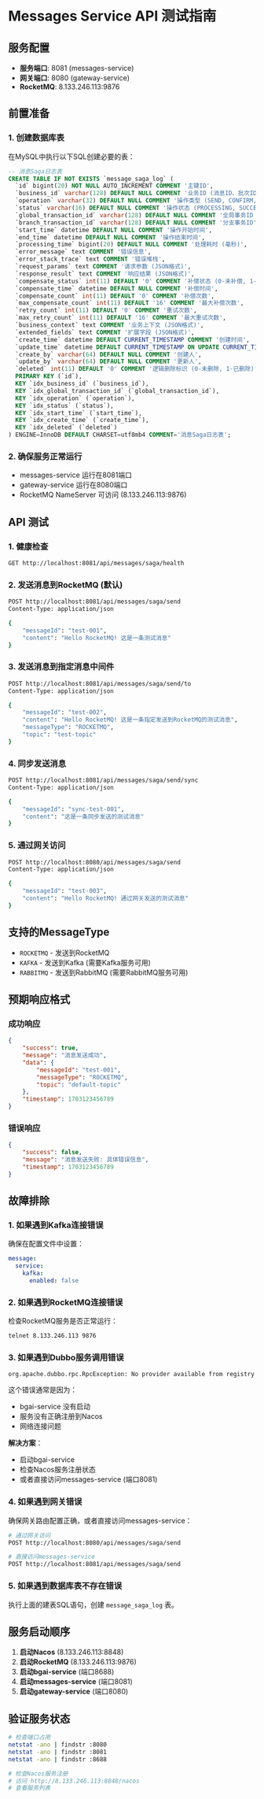 # Messages Service API 测试指南

## 服务配置
- **服务端口**: 8081 (messages-service)
- **网关端口**: 8080 (gateway-service)
- **RocketMQ**: 8.133.246.113:9876

## 前置准备

### 1. 创建数据库表
在MySQL中执行以下SQL创建必要的表：

```sql
-- 消息Saga日志表
CREATE TABLE IF NOT EXISTS `message_saga_log` (
  `id` bigint(20) NOT NULL AUTO_INCREMENT COMMENT '主键ID',
  `business_id` varchar(128) DEFAULT NULL COMMENT '业务ID (消息ID、批次ID、事务ID等)',
  `operation` varchar(32) DEFAULT NULL COMMENT '操作类型 (SEND, CONFIRM, RECEIVE, BUSINESS_PROCESS, etc.)',
  `status` varchar(16) DEFAULT NULL COMMENT '操作状态 (PROCESSING, SUCCESS, FAILED, COMPENSATED)',
  `global_transaction_id` varchar(128) DEFAULT NULL COMMENT '全局事务ID (Seata XID)',
  `branch_transaction_id` varchar(128) DEFAULT NULL COMMENT '分支事务ID',
  `start_time` datetime DEFAULT NULL COMMENT '操作开始时间',
  `end_time` datetime DEFAULT NULL COMMENT '操作结束时间',
  `processing_time` bigint(20) DEFAULT NULL COMMENT '处理耗时 (毫秒)',
  `error_message` text COMMENT '错误信息',
  `error_stack_trace` text COMMENT '错误堆栈',
  `request_params` text COMMENT '请求参数 (JSON格式)',
  `response_result` text COMMENT '响应结果 (JSON格式)',
  `compensate_status` int(11) DEFAULT '0' COMMENT '补偿状态 (0-未补偿, 1-已补偿, 2-补偿失败)',
  `compensate_time` datetime DEFAULT NULL COMMENT '补偿时间',
  `compensate_count` int(11) DEFAULT '0' COMMENT '补偿次数',
  `max_compensate_count` int(11) DEFAULT '16' COMMENT '最大补偿次数',
  `retry_count` int(11) DEFAULT '0' COMMENT '重试次数',
  `max_retry_count` int(11) DEFAULT '16' COMMENT '最大重试次数',
  `business_context` text COMMENT '业务上下文 (JSON格式)',
  `extended_fields` text COMMENT '扩展字段 (JSON格式)',
  `create_time` datetime DEFAULT CURRENT_TIMESTAMP COMMENT '创建时间',
  `update_time` datetime DEFAULT CURRENT_TIMESTAMP ON UPDATE CURRENT_TIMESTAMP COMMENT '更新时间',
  `create_by` varchar(64) DEFAULT NULL COMMENT '创建人',
  `update_by` varchar(64) DEFAULT NULL COMMENT '更新人',
  `deleted` int(11) DEFAULT '0' COMMENT '逻辑删除标识 (0-未删除, 1-已删除)',
  PRIMARY KEY (`id`),
  KEY `idx_business_id` (`business_id`),
  KEY `idx_global_transaction_id` (`global_transaction_id`),
  KEY `idx_operation` (`operation`),
  KEY `idx_status` (`status`),
  KEY `idx_start_time` (`start_time`),
  KEY `idx_create_time` (`create_time`),
  KEY `idx_deleted` (`deleted`)
) ENGINE=InnoDB DEFAULT CHARSET=utf8mb4 COMMENT='消息Saga日志表';
```

### 2. 确保服务正常运行
- messages-service 运行在8081端口
- gateway-service 运行在8080端口
- RocketMQ NameServer 可访问 (8.133.246.113:9876)

## API 测试

### 1. 健康检查
```bash
GET http://localhost:8081/api/messages/saga/health
```

### 2. 发送消息到RocketMQ (默认)
```bash
POST http://localhost:8081/api/messages/saga/send
Content-Type: application/json

{
    "messageId": "test-001",
    "content": "Hello RocketMQ! 这是一条测试消息"
}
```

### 3. 发送消息到指定消息中间件
```bash
POST http://localhost:8081/api/messages/saga/send/to
Content-Type: application/json

{
    "messageId": "test-002",
    "content": "Hello RocketMQ! 这是一条指定发送到RocketMQ的测试消息",
    "messageType": "ROCKETMQ",
    "topic": "test-topic"
}
```

### 4. 同步发送消息
```bash
POST http://localhost:8081/api/messages/saga/send/sync
Content-Type: application/json

{
    "messageId": "sync-test-001",
    "content": "这是一条同步发送的测试消息"
}
```

### 5. 通过网关访问
```bash
POST http://localhost:8080/api/messages/saga/send
Content-Type: application/json

{
    "messageId": "test-003",
    "content": "Hello RocketMQ! 通过网关发送的测试消息"
}
```

## 支持的MessageType
- `ROCKETMQ` - 发送到RocketMQ
- `KAFKA` - 发送到Kafka (需要Kafka服务可用)
- `RABBITMQ` - 发送到RabbitMQ (需要RabbitMQ服务可用)

## 预期响应格式

### 成功响应
```json
{
    "success": true,
    "message": "消息发送成功",
    "data": {
        "messageId": "test-001",
        "messageType": "ROCKETMQ",
        "topic": "default-topic"
    },
    "timestamp": 1703123456789
}
```

### 错误响应
```json
{
    "success": false,
    "message": "消息发送失败: 具体错误信息",
    "timestamp": 1703123456789
}
```

## 故障排除

### 1. 如果遇到Kafka连接错误
确保在配置文件中设置：
```yaml
message:
  service:
    kafka:
      enabled: false
```

### 2. 如果遇到RocketMQ连接错误
检查RocketMQ服务是否正常运行：
```bash
telnet 8.133.246.113 9876
```

### 3. 如果遇到Dubbo服务调用错误
```
org.apache.dubbo.rpc.RpcException: No provider available from registry
```
这个错误通常是因为：
- bgai-service 没有启动
- 服务没有正确注册到Nacos
- 网络连接问题

**解决方案**：
- 启动bgai-service
- 检查Nacos服务注册状态
- 或者直接访问messages-service (端口8081)

### 4. 如果遇到网关错误
确保网关路由配置正确，或者直接访问messages-service：
```bash
# 通过网关访问
POST http://localhost:8080/api/messages/saga/send

# 直接访问messages-service
POST http://localhost:8081/api/messages/saga/send
```

### 5. 如果遇到数据库表不存在错误
执行上面的建表SQL语句，创建 `message_saga_log` 表。

## 服务启动顺序

1. **启动Nacos** (8.133.246.113:8848)
2. **启动RocketMQ** (8.133.246.113:9876)
3. **启动bgai-service** (端口8688)
4. **启动messages-service** (端口8081)
5. **启动gateway-service** (端口8080)

## 验证服务状态

```bash
# 检查端口占用
netstat -ano | findstr :8080
netstat -ano | findstr :8081
netstat -ano | findstr :8688

# 检查Nacos服务注册
# 访问 http://8.133.246.113:8848/nacos
# 查看服务列表
```
